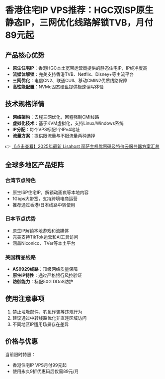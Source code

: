 # 香港住宅IP VPS推荐：HGC双ISP原生静态IP，三网优化线路解锁TVB，月付89元起

## 产品核心优势
- **原生住宅IP**：香港HGC本土宽带运营商提供的静态住宅IP，IP纯净度高
- **流媒体解锁**：完美支持香港TVB、Netflix、Disney+等主流平台
- **三网优化**：电信CN2、联通CUII、移动CMIN2优质线路保障
- **高性能配置**：NVMe固态硬盘提供极速读写体验

## 技术规格详情
- **网络架构**：去程三网优化，回程强制CMI线路
- **虚拟化技术**：基于KVM虚拟化，支持Linux/Windows系统
- **IP分配**：每个VPS标配1个IPv4地址
- **流量方案**：提供限流量与不限流量两种选择

👉 [【点击查看】2025年最新 Lisahost 丽萨主机优惠码及特价云服务器方案汇总](https://bit.ly/lisazhuji)

## 全球多地区产品矩阵
### 台湾节点特色
- 原生ISP住宅IP，解锁动画疯等本地内容
- 1Gbps大带宽，支持跨境电商运营
- 推荐通过香港/日本线路中转使用

### 日本节点优势
- 原生IP解锁本地游戏和流媒体
- 完美支持TikTok运营和AI工具访问
- 涵盖Niconico、TVer等本土平台

### 美国精品线路
- **AS9929线路**：顶级网络质量保障
- **原生IP特性**：通过严格银行风控验证
- **防御能力**：标配50G DDoS防护

## 使用注意事项
1. 禁止垃圾邮件、钓鱼诈骗等违规行为
2. 建议通过中转线路优化非直连区域访问
3. 不同地区IP适用场景存在差异

## 价格与优惠
当前限时特惠：
- 香港住宅IP VPS月付99元起
- 使用永久9折优惠码后仅需89元/月
